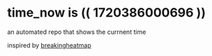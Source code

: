 # time_now is (( 1720386000696 ))

an automated repo that shows the currnent time

inspired by [breakingheatmap](https://github.com/breakingheatmap/breakingheatmap)